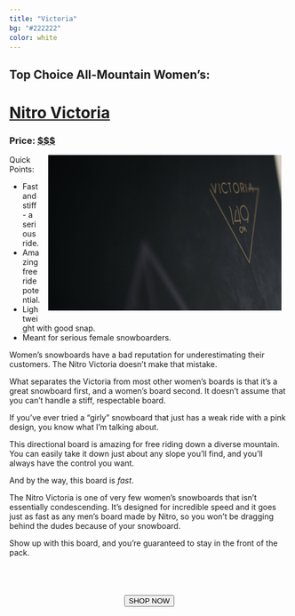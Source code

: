 ```yaml
---
title: "Victoria"
bg: "#222222"
color: white
---
```


<!-- https://www.amazon.com/Nitro-Womens-Victoria-Snowboard-149/dp/B071G61H6J/ref=sr_1_1?s=sporting-goods&ie=UTF8&qid=1514049790&sr=1-1&keywords=Nitro+Victoria -->
<!-- http://amzn.to/2D60VqD -->
## Top Choice All-Mountain Women’s:

# [Nitro Victoria](http://amzn.to/2D60VqD)

### Price: [$$$](http://amzn.to/2D60VqD)

<a href="http://amzn.to/2D60VqD">
    <img src="/img/nitro_vic.jpg" style="width: 30em; float: right; margin: 0 1em 1em 1em" class="chevron"/>
</a>

Quick Points:

- Fast and stiff - a serious ride.
- Amazing free ride potential.
- Lightweight with good snap.
- Meant for serious female snowboarders.

Women’s snowboards have a bad reputation for underestimating their customers. The Nitro Victoria doesn’t make that mistake.

What separates the Victoria from most other women’s boards is that it’s a great snowboard first, and a women’s board second. It doesn’t assume that you can’t handle a stiff, respectable board.

If you’ve ever tried a “girly” snowboard that just has a weak ride with a pink design, you know what I’m talking about.

This directional board is amazing for free riding down a diverse mountain. You can easily take it down just about any slope you’ll find, and you’ll always have the control you want.

And by the way, this board is *fast*.

The Nitro Victoria is one of very few women’s snowboards that isn’t essentially condescending. It’s designed for incredible speed and it goes just as fast as any men’s board made by Nitro, so you won’t be dragging behind the dudes because of your snowboard.

Show up with this board, and you’re guaranteed to stay in the front of the pack.

<form action="http://amzn.to/2D60VqD">
 <center><input type="submit" value="SHOP NOW" class="css3button" style="margin-top: 4em"></center>
</form>
